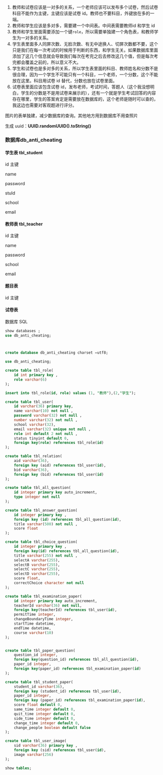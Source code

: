 1. 教师和试卷应该是一对多的关系，一个老师应该可以发布多个试卷，然后试卷科目不能作为主键，主键应该是试卷 id。教师也不要科目，外键放在多的一端。
2. 教师和学生应该是多对多，需要建一个中间表。中间表需要教师id 和学生 id
3. 教师和学生里面需要添加一个键`role`，所以需要单独建一个角色表，和教师学生为一对多的关系。
4. 学生表里面多人同屏次数、无脸次数、有无中途换人、切屏次数都不要，这个只是我们在每一次考试的时候用于判断的东西，和学生无关。如果数据库里面添加了这几个信息就会导致我们每次在考完之后去修改这几个值，但是每次考完都会覆盖之前的，所以意义不大。
5. 学生和试卷也是多对多的关系，所以学生表里面的科目、教师姓名和分数不是很合理，因为一个学生不可能只有一个科目，一个老师，一个分数，这个不能放在这里。科目用试卷 id 替代，分数也放在试卷里面。
6. 试卷表里面应该包含试卷 id，发布老师，考试时间，答题人（这个我没想明白，学生的分数是不是用试卷来展示的），还有一个就是学生考试回答的内容存在哪里，学生的答案肯定是需要放在数据库的，这个老师是随时可以查的，我这边也需要对客观题进行评分。



图片的表单独建，减少数据库的查询。其他地方用到数据库不用查照片



生成 uuid：**UUID.randomUUID().toString()**

### 数据库db_anti_cheating

#### 学生表 tbl_student

id 主键

name

password

stuId

school

email



#### 教师表 tbl_teacher

id 主键

name

password 

school

email



#### 题目表

id 主键





#### 试卷表



数据库 SQL

```sql
show databases ;
use db_anti_cheating;



create database db_anti_cheating charset =utf8;

use db_anti_cheating;

create table tbl_role(
    id int primary key ,
    role varchar(6)
);

insert into tbl_role(id, role) values (1, "教师"),(2,"学生");

create table tbl_user(
    id varchar(36) primary key,
    name varchar(10) not null ,
    password varchar(32) not null ,
    number varchar(32) not null ,
    school varchar(32),
    email varchar(32) unique not null ,
    role int default 2 not null ,
    status tinyint default 0,
    foreign key(role) references tbl_role(id)
);

create table tbl_relation(
    aid varchar(36),
    foreign key (aid) references tbl_user(id),
    bid varchar(36),
    foreign key (bid) references tbl_user(id)
);

create table tbl_all_question(
    id integer primary key auto_increment,
    type integer not null
);

create table tbl_answer_question(
    id integer primary key ,
    foreign key (id) references tbl_all_question(id),
    title varchar(500) not null ,
    score float
);

create table tbl_choice_question(
    id integer primary key ,
    foreign key(id) references tbl_all_question(id),
    title varchar(255) not null ,
    selectA varchar(255),
    selectB varchar(255),
    selectC varchar(255),
    selectD varchar(255),
    score float,
    correctChoice character not null
);

create table tbl_examination_paper(
    id integer primary key auto_increment,
    teacherId varchar(36) not null,
    foreign key(teacherId) references tbl_user(id),
    permitTime integer,
    changeBoundaryTime integer,
    startTime datetime,
    endTime datetime,
    course varchar(10)
);


create table tbl_paper_question(
    question_id integer,
    foreign key(question_id) references tbl_all_question(id),
    paper_id integer,
    foreign key(paper_id) references tbl_examination_paper(id)
);

create table tbl_student_paper(
    student_id varchar(36),
    foreign key (student_id) references tbl_user(id),
    paper_id integer,
    foreign key (paper_id) references tbl_examination_paper(id),
    score float default 0,
    same_time integer default 0,
    quit_time integer default 0,
    side_time integer default 0,
    change_time integer default 0,
    change_people boolean default false
);

create table tbl_user_image(
    sid varchar(36) primary key ,
    foreign key (sid) references tbl_user(id),
    image varchar(256)
);

show tables;
```

